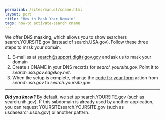 ```yaml
---
permalink: /sites/manual/cname.html
layout: post
title: "How to Mask Your Domain"
tags: how-to activate-search cname 
---
```


We offer DNS masking, which allows you to show searchers search.YOURSITE.gov (instead of search.USA.gov). Follow these three steps to mask your domain.

1. E-mail us at <search@support.digitalgov.gov> and ask us to mask your domain.
2. Create a CNAME in your DNS records for *search.yoursite.gov*. Point it to *search.usa.gov.edgekey.net*.
3. When the setup is complete, change the [code for your form](/sites/manual/code.html) action from *search.usa.gov* to *search.yoursite.gov*.

---

***Did you know?*** By default, we set up search.YOURSITE.gov (such as search.nih.gov). If this subdomain is already used by another application, you can request YOURSITEsearch.YOURSITE.gov (such as usdasearch.usda.gov) or another pattern.
